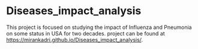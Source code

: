 # Diseases_impact_analysis
This project is focused on studying the impact of Influenza and Pneumonia on some status in USA for two decades.
project can be found at https://mirankadri.github.io/Diseases_impact_analysis/.
